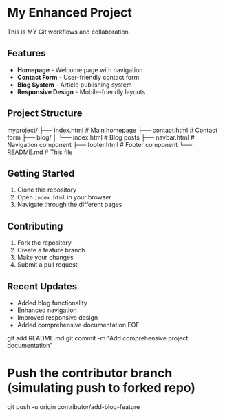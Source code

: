 # My Enhanced Project

This is MY Git workflows and collaboration.

## Features

- **Homepage** - Welcome page with navigation
- **Contact Form** - User-friendly contact form
- **Blog System** - Article publishing system
- **Responsive Design** - Mobile-friendly layouts

## Project Structure
myproject/
├── index.html          # Main homepage
├── contact.html        # Contact form
├── blog/
│   └── index.html     # Blog posts
├── navbar.html        # Navigation component
├── footer.html        # Footer component
└── README.md          # This file

## Getting Started

1. Clone this repository
2. Open `index.html` in your browser
3. Navigate through the different pages

## Contributing

1. Fork the repository
2. Create a feature branch
3. Make your changes
4. Submit a pull request

## Recent Updates

- Added blog functionality
- Enhanced navigation
- Improved responsive design
- Added comprehensive documentation
EOF

git add README.md
git commit -m "Add comprehensive project documentation"

# Push the contributor branch (simulating push to forked repo)
git push -u origin contributor/add-blog-feature